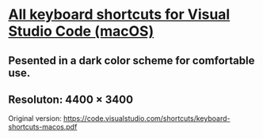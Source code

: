 # [All keyboard shortcuts for Visual Studio Code (macOS)](https://github.com/YSergo/vscode-keyboard-shortcuts-macOS-dark-theme/blob/main/keyboard-shortcuts-macos.png?raw=true)

## Pesented in a dark color scheme for comfortable use.
## Resoluton: 4400 × 3400

Original version: https://code.visualstudio.com/shortcuts/keyboard-shortcuts-macos.pdf

